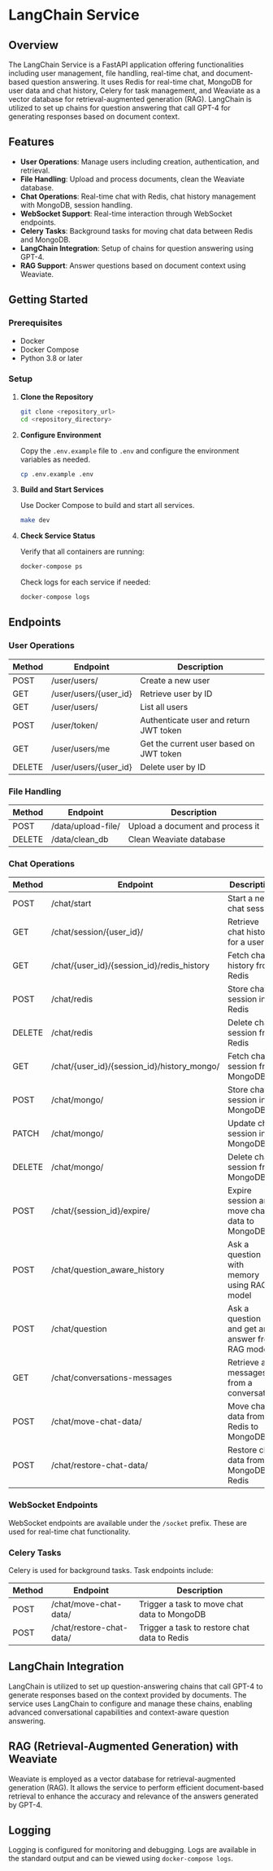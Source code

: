 # LangChain Service

## Overview

The LangChain Service is a FastAPI application offering functionalities including user management, file handling, real-time chat, and document-based question answering. It uses Redis for real-time chat, MongoDB for user data and chat history, Celery for task management, and Weaviate as a vector database for retrieval-augmented generation (RAG). LangChain is utilized to set up chains for question answering that call GPT-4 for generating responses based on document context.



## Features

- **User Operations**: Manage users including creation, authentication, and retrieval.
- **File Handling**: Upload and process documents, clean the Weaviate database.
- **Chat Operations**: Real-time chat with Redis, chat history management with MongoDB, session handling.
- **WebSocket Support**: Real-time interaction through WebSocket endpoints.
- **Celery Tasks**: Background tasks for moving chat data between Redis and MongoDB.
- **LangChain Integration**: Setup of chains for question answering using GPT-4.
- **RAG Support**: Answer questions based on document context using Weaviate.

## Getting Started

### Prerequisites

- Docker
- Docker Compose
- Python 3.8 or later

### Setup

1. **Clone the Repository**

   ```bash
   git clone <repository_url>
   cd <repository_directory>
   ```

2. **Configure Environment**

   Copy the `.env.example` file to `.env` and configure the environment variables as needed.

   ```bash
   cp .env.example .env
   ```

3. **Build and Start Services**

   Use Docker Compose to build and start all services.

   ```bash
   make dev
   ```

4. **Check Service Status**

   Verify that all containers are running:

   ```bash
   docker-compose ps
   ```

   Check logs for each service if needed:

   ```bash
   docker-compose logs
   ```

## Endpoints

### User Operations

| Method | Endpoint               | Description                                    |
|--------|------------------------|------------------------------------------------|
| POST   | /user/users/           | Create a new user                             |
| GET    | /user/users/{user_id}  | Retrieve user by ID                           |
| GET    | /user/users/           | List all users                                |
| POST   | /user/token/           | Authenticate user and return JWT token        |
| GET    | /user/users/me         | Get the current user based on JWT token       |
| DELETE | /user/users/{user_id}  | Delete user by ID                             |

### File Handling

| Method | Endpoint            | Description                          |
|--------|---------------------|--------------------------------------|
| POST   | /data/upload-file/  | Upload a document and process it     |
| DELETE | /data/clean_db      | Clean Weaviate database              |

### Chat Operations

| Method | Endpoint                                      | Description                                      |
|--------|-----------------------------------------------|--------------------------------------------------|
| POST   | /chat/start                                   | Start a new chat session                        |
| GET    | /chat/session/{user_id}/                      | Retrieve chat history for a user                |
| GET    | /chat/{user_id}/{session_id}/redis_history    | Fetch chat history from Redis                   |
| POST   | /chat/redis                                   | Store chat session in Redis                     |
| DELETE | /chat/redis                                   | Delete chat session from Redis                  |
| GET    | /chat/{user_id}/{session_id}/history_mongo/   | Fetch chat session from MongoDB                 |
| POST   | /chat/mongo/                                  | Store chat session in MongoDB                   |
| PATCH  | /chat/mongo/                                  | Update chat session in MongoDB                  |
| DELETE | /chat/mongo/                                  | Delete chat session from MongoDB                |
| POST   | /chat/{session_id}/expire/                    | Expire session and move chat data to MongoDB    |
| POST   | /chat/question_aware_history                  | Ask a question with memory using RAG model      |
| POST   | /chat/question                                | Ask a question and get an answer from RAG model |
| GET    | /chat/conversations-messages                  | Retrieve all messages from a conversation       |
| POST   | /chat/move-chat-data/                        | Move chat data from Redis to MongoDB            |
| POST   | /chat/restore-chat-data/                     | Restore chat data from MongoDB to Redis         |

### WebSocket Endpoints

WebSocket endpoints are available under the `/socket` prefix. These are used for real-time chat functionality.

### Celery Tasks

Celery is used for background tasks. Task endpoints include:

| Method | Endpoint                      | Description                                      |
|--------|-------------------------------|--------------------------------------------------|
| POST   | /chat/move-chat-data/         | Trigger a task to move chat data to MongoDB     |
| POST   | /chat/restore-chat-data/      | Trigger a task to restore chat data to Redis    |


## LangChain Integration

LangChain is utilized to set up question-answering chains that call GPT-4 to generate responses based on the context provided by documents. The service uses LangChain to configure and manage these chains, enabling advanced conversational capabilities and context-aware question answering.

## RAG (Retrieval-Augmented Generation) with Weaviate

Weaviate is employed as a vector database for retrieval-augmented generation (RAG). It allows the service to perform efficient document-based retrieval to enhance the accuracy and relevance of the answers generated by GPT-4.


## Logging

Logging is configured for monitoring and debugging. Logs are available in the standard output and can be viewed using `docker-compose logs`.
